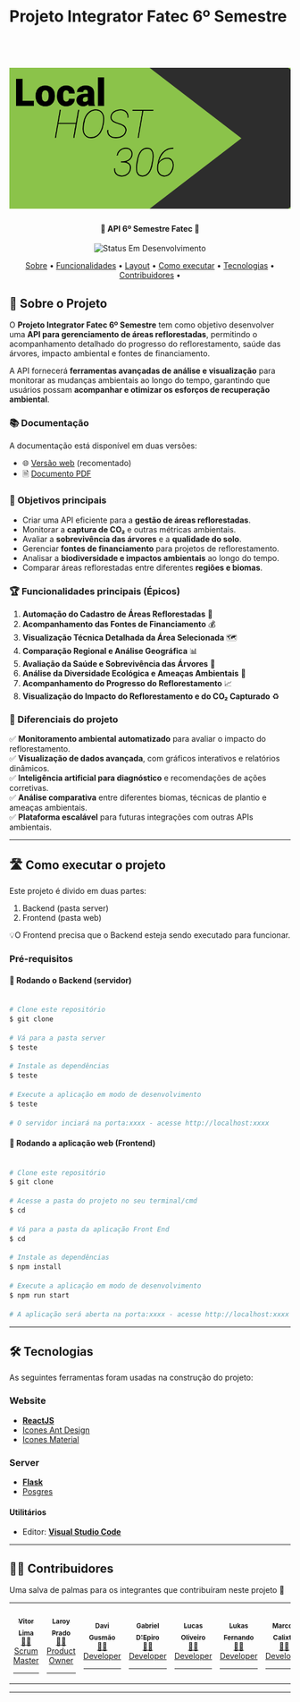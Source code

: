 # Projeto Integrator Fatec 6º Semestre
![]()

<p align="center">
 
</p>

<h1 align="center">
    <img alt="LocalHost306" title="#LocalHost06" src="https://github.com/Localhost-308/API-BD6/blob/main/assets/capa-github.png" />
</h1>

<h4 align="center"> 
    🚧 API 6º Semestre Fatec 🚧
</h4>

<p align="center">
    <img alt="Status Em Desenvolvimento" src="https://img.shields.io/badge/STATUS-EM%20DESENVOLVIMENTO-green">
    <!--<img alt="Status Concluído" src="https://img.shields.io/badge/STATUS-CONCLU%C3%8DDO-brightgreen">-->
</p>

<p align="center">
 <a href="#-sobre-o-projeto">Sobre</a> •
 <a href="#-funcionalidades">Funcionalidades</a> •
 <a href="#-layout">Layout</a> • 
 <a href="#-como-executar-o-projeto">Como executar</a> • 
 <a href="#-tecnologias">Tecnologias</a> • 
 <a href="#-contribuidores">Contribuidores</a> • 
</p>

## 🌱 Sobre o Projeto

O **Projeto Integrator Fatec 6º Semestre** tem como objetivo desenvolver uma **API para gerenciamento de áreas reflorestadas**, permitindo o acompanhamento detalhado do progresso do reflorestamento, saúde das árvores, impacto ambiental e fontes de financiamento.

A API fornecerá **ferramentas avançadas de análise e visualização** para monitorar as mudanças ambientais ao longo do tempo, garantindo que usuários possam **acompanhar e otimizar os esforços de recuperação ambiental**.

### 📚 Documentação
A documentação está disponível em duas versões:

- 🌐 [Versão web](https://localhost-308.github.io/manual/) (recomentado)
- 🗎 [Documento PDF](https://localhost-308.github.io/manual/pdf/document.pdf)

### 🎯 Objetivos principais
- Criar uma API eficiente para a **gestão de áreas reflorestadas**.
- Monitorar a **captura de CO₂** e outras métricas ambientais.
- Avaliar a **sobrevivência das árvores** e a **qualidade do solo**.
- Gerenciar **fontes de financiamento** para projetos de reflorestamento.
- Analisar a **biodiversidade e impactos ambientais** ao longo do tempo.
- Comparar áreas reflorestadas entre diferentes **regiões e biomas**.

### 🏆 Funcionalidades principais (Épicos)
1. **Automação do Cadastro de Áreas Reflorestadas** 📝
2. **Acompanhamento das Fontes de Financiamento** 💰
3. **Visualização Técnica Detalhada da Área Selecionada** 🗺️ 
4. **Comparação Regional e Análise Geográfica** 📊
5. **Avaliação da Saúde e Sobrevivência das Árvores** 🌳
6. **Análise da Diversidade Ecológica e Ameaças Ambientais** 🦜
7. **Acompanhamento do Progresso do Reflorestamento** 📈
8. **Visualização do Impacto do Reflorestamento e do CO₂ Capturado** ♻️ 


### 🚀 Diferenciais do projeto
✅ **Monitoramento ambiental automatizado** para avaliar o impacto do reflorestamento.  
✅ **Visualização de dados avançada**, com gráficos interativos e relatórios dinâmicos.  
✅ **Inteligência artificial para diagnóstico** e recomendações de ações corretivas.  
✅ **Análise comparativa** entre diferentes biomas, técnicas de plantio e ameaças ambientais.  
✅ **Plataforma escalável** para futuras integrações com outras APIs ambientais.  

---


## 🛣️ Como executar o projeto

Este projeto é divido em duas partes:
1. Backend (pasta server) 
2. Frontend (pasta web)

💡O Frontend precisa que o Backend esteja sendo executado para funcionar.

### Pré-requisitos

#### 🎲 Rodando o Backend (servidor)

```bash

# Clone este repositório
$ git clone 

# Vá para a pasta server
$ teste

# Instale as dependências
$ teste

# Execute a aplicação em modo de desenvolvimento
$ teste

# O servidor inciará na porta:xxxx - acesse http://localhost:xxxx

```


#### 🧭 Rodando a aplicação web (Frontend)

```bash

# Clone este repositório
$ git clone 

# Acesse a pasta do projeto no seu terminal/cmd
$ cd 

# Vá para a pasta da aplicação Front End
$ cd 

# Instale as dependências
$ npm install

# Execute a aplicação em modo de desenvolvimento
$ npm run start

# A aplicação será aberta na porta:xxxx - acesse http://localhost:xxxx

```

---

## 🛠 Tecnologias

As seguintes ferramentas foram usadas na construção do projeto:

### []()**Website**

- **[ReactJS](https://pt-br.reactjs.org/)**
- [Icones Ant Design](https://ant.design/components/icon)
- [Icones Material](https://fonts.google.com/icons)

### []()**Server** 

- **[Flask](https://flask.palletsprojects.com/en/stable/)**
- [Posgres](https://www.postgresql.org/)

#### []()**Utilitários**

-   Editor:  **[Visual Studio Code](https://code.visualstudio.com/)**

---

## 👨‍💻 Contribuidores

Uma salva de palmas para os integrantes que contribuíram neste projeto 👏

<table>
  <tr>
    <td align="center"><a href="https://github.com/VilRL"><img style="border-radius: 50%;" src="vitor.png" width="100px;" alt=""/><br /><sub><b>Vitor Lima</b></sub></a><br /><a href="https://github.com/VilRL" title="">👨‍💻<br>Scrum Master</a><hr></td>
    <td align="center"><a href="https://github.com/laroyprado"><img style="border-radius: 50%;" src="laroy.png" width="100px;" alt=""/><br /><sub><b>Laroy Prado</b></sub></a><br /><a href="https://github.com/laroyprado" title="">👨‍💻<br>Product Owner</a><hr></td>
    <td align="center"><a href=https://github.com/Davign10"><img style="border-radius: 50%;" src="davi.png" width="100px;" alt=""/><br /><sub><b>Davi Gusmão</b></sub></a><br /><a href="https://github.com/Davign10" title="">👨‍💻<br>Developer</a><hr></td>
    <td align="center"><a href="https://github.com/GabrielDepiro"><img style="border-radius: 50%;" src="gabriel.png" width="100px;" alt=""/><br /><sub><b>Gabriel D'Epiro</b></sub></a><br /><a href="https://github.com/GabrielDepiro" title="">👨‍💻<br>Developer</a><hr></td>
    <td align="center"><a href="https://github.com/LucasOliveira321"><img style="border-radius: 50%;" src="Lucas.png" width="100px;" alt=""/><br /><sub><b>Lucas Oliveiro</b></sub></a><br /><a href="https://github.com/LucasOliveira321" title="">👨‍💻<br>Developer</a><hr></td>
    <td align="center"><a href="https://github.com/LukasFernando"><img style="border-radius: 50%;" src="Lukas.png" width="100px;" alt=""/><br /><sub><b>Lukas Fernando</b></sub></a><br /><a href="https://github.com/LukasFernando" title="">👨‍💻<br>Developer</a><hr></td>
    <td align="center"><a href="https://github.com/Marcoskisto"><img style="border-radius: 50%;" src="Marcos.png" width="100px;" alt=""/><br /><sub><b>Marcos Calixto</b></sub></a><br /><a href="https://github.com/Marcoskisto" title="">👨‍💻<br>Developer</a><hr></td>
  </tr>
  
  
</table>

---


